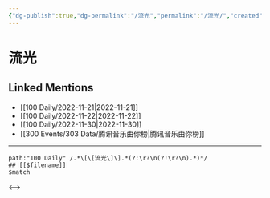 ```yaml
---
{"dg-publish":true,"dg-permalink":"/流光","permalink":"/流光/","created":"2022-11-25T16:47:56.000+08:00","updated":"2023-04-10T15:48:42.290+08:00"}
---
```


# 流光

## Linked Mentions
- [[100 Daily/2022-11-21\|2022-11-21]]
- [[100 Daily/2022-11-22\|2022-11-22]]
- [[100 Daily/2022-11-30\|2022-11-30]]
- [[300 Events/303 Data/腾讯音乐由你榜\|腾讯音乐由你榜]]


---

```expander
path:"100 Daily" /.*\[\[流光\]\].*(?:\r?\n(?!\r?\n).*)*/
## [[$filename]]
$match
```

<-->